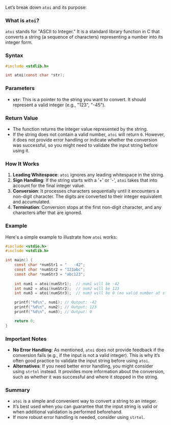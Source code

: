 Let’s break down `atoi` and its purpose:

### What is `atoi`?

`atoi` stands for "ASCII to Integer." It is a standard library function in C that converts a string (a sequence of characters) representing a number into its integer form.

### Syntax

```c
#include <stdlib.h>

int atoi(const char *str);
```

### Parameters

- **`str`**: This is a pointer to the string you want to convert. It should represent a valid integer (e.g., "123", "-45").

### Return Value

- The function returns the integer value represented by the string.
- If the string does not contain a valid number, `atoi` will return `0`. However, it does not provide error handling or indicate whether the conversion was successful, so you might need to validate the input string before using it.

### How It Works

1. **Leading Whitespace**: `atoi` ignores any leading whitespace in the string.
2. **Sign Handling**: If the string starts with a '+' or '-', `atoi` takes that into account for the final integer value.
3. **Conversion**: It processes characters sequentially until it encounters a non-digit character. The digits are converted to their integer equivalent and accumulated.
4. **Termination**: Conversion stops at the first non-digit character, and any characters after that are ignored.

### Example

Here's a simple example to illustrate how `atoi` works:

```c
#include <stdio.h>
#include <stdlib.h>

int main() {
    const char *numStr1 = "   -42";
    const char *numStr2 = "123abc";
    const char *numStr3 = "abc123";
    
    int num1 = atoi(numStr1);  // num1 will be -42
    int num2 = atoi(numStr2);  // num2 will be 123
    int num3 = atoi(numStr3);  // num3 will be 0 (no valid number at start)

    printf("%d\n", num1); // Output: -42
    printf("%d\n", num2); // Output: 123
    printf("%d\n", num3); // Output: 0

    return 0;
}
```

### Important Notes

- **No Error Handling**: As mentioned, `atoi` does not provide feedback if the conversion fails (e.g., if the input is not a valid integer). This is why it’s often good practice to validate the input string before using `atoi`.
- **Alternatives**: If you need better error handling, you might consider using `strtol` instead. It provides more information about the conversion, such as whether it was successful and where it stopped in the string.

### Summary

- `atoi` is a simple and convenient way to convert a string to an integer.
- It’s best used when you can guarantee that the input string is valid or when additional validation is performed beforehand.
- If more robust error handling is needed, consider using `strtol`.
